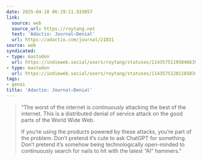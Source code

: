 ```yaml
---
date: 2025-04-18 06:19:11.933857
link:
  source: web
  source_url: https://roytang.net
  text: 'Adactio: Journal—Denial'
  url: https://adactio.com/journal/21831
source: web
syndicated:
- type: mastodon
  url: https://indieweb.social/users/roytang/statuses/114357511958466393
- type: mastodon
  url: https://indieweb.social/users/roytang/statuses/114357512011858342
tags:
- genai
title: 'Adactio: Journal—Denial'
---
```


> "The worst of the internet is continuously attacking the best of the internet. This is a distributed denial of service attack on the good parts of the World Wide Web.
> 
> If you’re using the products powered by these attacks, you’re part of the problem. Don’t pretend it’s cute to ask ChatGPT for something. Don’t pretend it’s somehow being technologically open-minded to continuously search for nails to hit with the latest “AI” hammers."